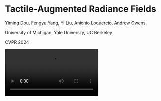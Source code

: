 # Tactile-Augmented Radiance Fields

[Yiming Dou](https://dou-yiming.github.io/), [Fengyu Yang](https://fredfyyang.github.io/), [Yi Liu](), [Antonio Loquercio](https://antonilo.github.io/), [Andrew Owens](https://andrewowens.com/)

University of Michigan, Yale University, UC Berkeley

CVPR 2024

![teaser](./assets/figs/table_indoor.mp4)